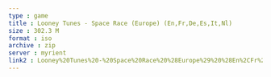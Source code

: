 ```yaml
---
type : game
title : Looney Tunes - Space Race (Europe) (En,Fr,De,Es,It,Nl)
size : 302.3 M
format : iso
archive : zip
server : myrient
link2 : Looney%20Tunes%20-%20Space%20Race%20%28Europe%29%20%28En%2CFr%2CDe%2CEs%2CIt%2CNl%29
---
```

